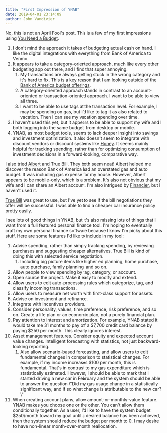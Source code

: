 ```yaml
---
title: "First Impression of YNAB"
date: 2019-04-01 23:14:09
author: John Vandivier
---
```




<!-- wp:paragraph -->
<p>No, this is not an April Fool's post. This is a few of my first impressions using <a href=\"https://www.youneedabudget.com/\">You Need a Budget</a>.</p>
<!-- /wp:paragraph -->

<!-- wp:list {\"ordered\":true} -->
<ol><li>I don't mind the approach it takes of budgeting actual cash on hand. I like the digital integrations with everything from Bank of America to Venmo.</li><li>It appears to take a category-oriented approach, much like every other budgeting app out there, and I find that super annoying.<ol><li>My transactions are always getting stuck in the wrong category and it's hard to fix. This is a key reason that I am looking outside of the <a href=\"http://www.afterecon.com/economics-and-finance/boa-budgeting-multi-category-transactions/\">Bank of America budget offerings</a>.</li><li>A category-oriented approach stands in contrast to an account-oriented or transaction-oriented approach. I want to be able to view all three.</li><li>I want to be able to use tags at the transaction level. For example, I may be spending on gas, but I'd like to tag it as also related to vacation. Then I can see my vacation spending over time.</li></ol></li><li>I haven't used this yet, but it appears to be able to support my wife and I both logging into the same budget, from desktop or mobile.</li><li>YNAB, as most budget tools, seems to lack deeper insight into savings and investment optimization. It also doesn't seem to integrate with discount vendors or discount systems like <a href=\"https://www.joinhoney.com/\">Honey</a>. It seems mainly helpful for tracking spending, rather than for optimizing consumption of investment decisions in a forward-looking, comparative way.</li></ol>
<!-- /wp:list -->

<!-- wp:paragraph -->
<p>I also tried <a href=\"https://albert.com/\">Albert</a> and True Bill. They both seem neat! Albert helped me discover the reason Bank of America had an overstated gas and auto budget. It was including gas expense for my house. However, Albert appears to be mobile-only, which is a problem. It's also not obvious that my wife and I can share an Albert account. I'm also intrigued by <a href=\"https://financier.io/\">Financier</a>, but I haven't used it.</p>
<!-- /wp:paragraph -->

<!-- wp:paragraph -->
<p><a href=\"https://www.truebill.com/\">True Bill</a> was great to use, but I've yet to see if the bill negotiations they offer will be successful. I was able to find a cheaper car insurance policy pretty easily.</p>
<!-- /wp:paragraph -->

<!-- wp:paragraph -->
<p>I see lots of good things in YNAB, but it's also missing lots of things that I want from a full featured personal finance tool. I'm hoping to eventually craft my own personal finance software because I know I'm picky about this stuff. Here are some features I'd like to include in my tool:</p>
<!-- /wp:paragraph -->

<!-- wp:list {\"ordered\":true} -->
<ol><li>Advise spending, rather than simply tracking spending, by reviewing purchases and suggesting cheaper alternatives. True Bill is kind of doing this with selected service negotiation.<ol><li>Including big picture items like higher ed planning, home purchase, auto purchase, family planning, and so on.</li></ol></li><li>Allow people to view spending by tag, category, or account.</li><li>Open source the project. Make it easy to modify and extend.</li><li>Allow users to edit auto-processing rules which categorize, tag, and classify incoming transactions.</li><li>Allow users to measure net worth with first-class support for assets.</li><li>Advise on investment and refinance.</li><li>Integrate with incentives providers.</li><li>Consider personality, values, time preference, risk preference, and so on. Create a life plan or an economic plan, not a purely financial plan.</li><li>Pay attention to interest and amortization. For example, YNAB stated it would take me 31 months to pay off a $7,700 credit card balance by paying $250 per month. This clearly ignores interest.</li><li>Asset management features. Consider equity and expected account value changes. Intelligent forecasting with statistics, not just backward-looking reporting.<ol><li>Also allow scenario-based forecasting, and allow users to edit fundamental changes in comparison to statistical changes. For example, if my income increases $100 per month, this is fundamental. That's in contrast to my gas expenditure which is statistically estimated. However, I should be able to mark that I started driving a new car in February and the system should be able to answer the question \"Did my gas usage change in a statistically significant way, and if so what change is attributable to the new car?\"</li></ol></li><li>When creating account plans, allow amount-or-monthly-value feature. YNAB makes you choose one or the other. You can't allow them conditionally together. As a user, I'd like to have the system budget $250/month toward my goal until a desired balance has been achieved, then the system should reduce the budget per month to 0. I may desire to have non-linear month-over-month reallocation.</li></ol>
<!-- /wp:list -->